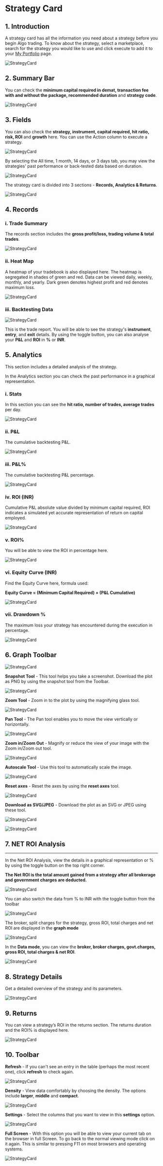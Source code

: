 # Strategy Card

## 1. Introduction

A strategy card has all the information you need about a strategy before you begin Algo trading. To know about the strategy, select a marketplace, search for the strategy you would like to use and click execute to add it to your [My Portfolio](https://help.algobulls.com/member/my-portfolio.html) page. 

![StrategyCard](imgs/sc1.png)

## 2. Summary Bar

You can check the **minimum capital required in demat, transaction fee with and without the package, recommended duration** and **strategy code**.

![StrategyCard](imgs/sc2.png)

## 3. Fields

You can also check the **strategy, instrument, capital required, hit ratio, risk, ROI** and **growth** here. You can use the Action column to execute a strategy. 

![StrategyCard](imgs/sc3.png)

By selecting the All time, 1 month, 14 days, or 3 days tab, you may view the strategies' past performance or back-tested data based on duration.

![StrategyCard](imgs/sc4.png)

The strategy card is divided into 3 sections - **Records, Analytics & Returns**.

![StrategyCard](imgs/sc_3types.png)

## 4. Records

### i. Trade Summary

The records section includes the **gross profit/loss, trading volume & total trades**. 

![StrategyCard](imgs/gross_profit_loss.png)

### ii. Heat Map

A heatmap of your tradebook is also displayed here. The heatmap is segregated in shades of green and red. Data can be viewed daily, weekly, monthly, and yearly. Dark green denotes highest profit and red denotes maximum loss.

![StrategyCard](imgs/sc_records.png)

### iii. Backtesting Data
![StrategyCard](imgs/backtesting_data.png)

This is the trade report. You will be able to see the strategy's **instrument**, **entry**, and **exit** details. By using the toggle button, you can also analyse your **P&L** and **ROI** in **%** or **INR**.

## 5. Analytics

This section includes a detailed analysis of the strategy.

In the Analytics section you can check the past performance in a graphical representation. 

### i. Stats

In this section you can see the **hit ratio, number of trades, average trades** per day. 

![StrategyCard](imgs/sc5.png)

### ii. P&L

The cumulative backtesting P&L.

![StrategyCard](imgs/sc6.png)

### iii. P&L%

The cumulative backtesting P&L percentage. 

![StrategyCard](imgs/sc7.png)

### iv. ROI (INR)

Cumulative P&L absolute value divided by minimum capital required, ROI indicates a simulated yet accurate representation of return on capital employed.

![StrategyCard](imgs/sc8.png)

### v. ROI%

You will be able to view the ROI in percentage here. 

![StrategyCard](imgs/sc9.png)

### vi. Equity Curve (INR)

Find the Equity Curve here, formula used:   

**Equity Curve = (Minimum Capital Required) + (P&L Cumulative)**

![StrategyCard](imgs/sc10.png)

### vii. Drawdown %

The maximum loss your strategy has encountered during the execution in percentage.

![StrategyCard](imgs/sc11.png)

## 6. Graph Toolbar

![StrategyCard](imgs/sc12.png)

**Snapshot Tool** - This tool helps you take a screenshot. Download the plot as PNG by using the snapshot tool from the Toolbar.

![StrategyCard](imgs/sc13.png)

**Zoom Tool** - Zoom in to the plot by using the magnifying glass tool.

![StrategyCard](imgs/sc14.png)

**Pan Tool** - The Pan tool enables you to move the view vertically or horizontally.

![StrategyCard](imgs/sc15.png)

**Zoom in/Zoom Out** - Magnify or reduce the view of your image with the Zoom in/Zoom out tool.

![StrategyCard](imgs/sc16.png)

**Autoscale Tool** - Use this tool to automatically scale the image.

![StrategyCard](imgs/sc17.png)

**Reset axes** - Reset the axes by using the **reset axes** tool.

![StrategyCard](imgs/sc18.png)

**Download as SVG/JPEG** - Download the plot as an SVG or JPEG using these tool. 

![StrategyCard](imgs/sc19.png)

![StrategyCard](imgs/sc20.png)

## 7. NET ROI Analysis
---

In the Net ROI Analysis, view the details in a graphical representation or % by using the toggle button on the top right corner. 

**The Net ROI is the total amount gained from a strategy after all brokerage and government charges are deducted.**

![StrategyCard](imgs/sc21.png)

You can also switch the data from % to INR with the toggle button from the toolbar

![StrategyCard](imgs/sc22.png)

The broker, split charges for the strategy, gross ROI, total charges and net ROI are displayed in the **graph mode**

![StrategyCard](imgs/sc23.png)

In the **Data mode**, you can view the **broker, broker charges, govt.charges, gross ROI, total charges & net ROI**. 

![StrategyCard](imgs/sc24.png)

## 8. Strategy Details

Get a detailed overview of the strategy and its parameters. 

![StrategyCard](imgs/sc29.png)

## 9. Returns

You can view a strategy’s ROI in the returns section. The returns duration and the ROI% is displayed here. 

![StrategyCard](imgs/sc_returns.png)

## 10. Toolbar

**Refresh** - If you can't see an entry in the table (perhaps the most recent one), click **refresh** to check again.

![StrategyCard](imgs/sc25.png)

**Density** - View data comfortably by choosing the density. The options include **larger**, **middle** and **compact**.

![StrategyCard](imgs/sc26.png)

**Settings** - Select the columns that you want to view in this **settings** option.

![StrategyCard](imgs/sc27.png)

**Full Screen** - With this option you will be able to view your current tab on the browser in full Screen. To go back to the normal viewing mode click on it again. This is similar to pressing F11 on most browsers and operating systems.

![StrategyCard](imgs/sc28.png)

